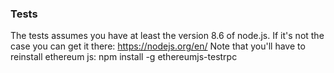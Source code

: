 ### Tests

The tests assumes you have at least the version 8.6 of node.js.
If it's not the case you can get it there: https://nodejs.org/en/
Note that you'll have to reinstall ethereum js: npm install -g ethereumjs-testrpc
